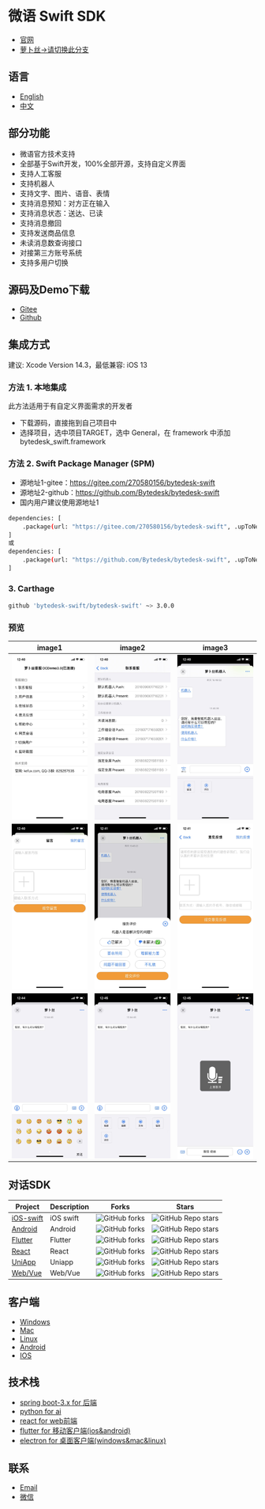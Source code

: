 <!--
 * @Author: jackning 270580156@qq.com
 * @Date: 2023-09-05 16:33:36
 * @LastEditors: jackning 270580156@qq.com
 * @LastEditTime: 2024-10-21 16:07:46
 * @Description: bytedesk.com https://github.com/Bytedesk/bytedesk
 *   Please be aware of the BSL license restrictions before installing Bytedesk IM – 
 *  selling, reselling, or hosting Bytedesk IM as a service is a breach of the terms and automatically terminates your rights under the license. 
 *  仅支持企业内部员工自用，严禁私自用于销售、二次销售或者部署SaaS方式销售 
 *  Business Source License 1.1: https://github.com/Bytedesk/bytedesk/blob/main/LICENSE 
 *  contact: 270580156@qq.com 
 *  联系：270580156@qq.com
 * Copyright (c) 2024 by bytedesk.com, All Rights Reserved. 
-->
# 微语 Swift SDK

- [官网](https://www.weiyuai.cn/)
- [萝卜丝->请切换此分支](https://gitee.com/270580156/bytedesk-swift/tree/luobosi/)

## 语言

- [English](./README.md)
- [中文](./README.zh.md)

## 部分功能

- 微语官方技术支持
- 全部基于Swift开发，100%全部开源，支持自定义界面
- 支持人工客服
- 支持机器人
- 支持文字、图片、语音、表情
- 支持消息预知：对方正在输入
- 支持消息状态：送达、已读
- 支持消息撤回
- 支持发送商品信息
- 未读消息数查询接口
- 对接第三方账号系统
- 支持多用户切换

## 源码及Demo下载

- [Gitee](https://gitee.com/270580156/bytedesk-swift)
- [Github](https://github.com/Bytedesk/bytedesk-swift)

## 集成方式

建议: Xcode Version 14.3，最低兼容: iOS 13

### 方法 1. 本地集成

此方法适用于有自定义界面需求的开发者

- 下载源码，直接拖到自己项目中
- 选择项目，选中项目TARGET，选中 General，在 framework 中添加 bytedesk_swift.framework

### 方法 2. Swift Package Manager (SPM)

<!-- FIXME: 集成报错：
public headers ("include") directory path for 'bytedesk-oc' is invalid or not contained in the target -->
- 源地址1-gitee：<https://gitee.com/270580156/bytedesk-swift>
- 源地址2-github：<https://github.com/Bytedesk/bytedesk-swift>
- 国内用户建议使用源地址1
  
```bash
dependencies: [
    .package(url: "https://gitee.com/270580156/bytedesk-swift", .upToNextMajor(from: "3.0.0"))
]
或
dependencies: [
    .package(url: "https://github.com/Bytedesk/bytedesk-swift", .upToNextMajor(from: "3.0.0"))
]
```

### 3. Carthage

```bash
github 'bytedesk-swift/bytedesk-swift' ~> 3.0.0
```

### 预览

|                      image1                      |                       image2                       |                        image3                        |
| :----------------------------------------------: | :------------------------------------------------: | :--------------------------------------------------: |
| <img src="./images/ios_1.jpg" width="250"> | <img src="./images/ios_2.jpg" width="250">  |  <img src="./images/ios_3.jpg" width="250">  |
| <img src="./images/ios_4.jpg" width="250">  | <img src="./images/ios_5.jpg" width="250"> | <img src="./images/ios_6.jpg" width="250"> |
| <img src="./images/ios_7.jpg" width="250">  | <img src="./images/ios_8.jpg" width="250"> | <img src="./images/ios_9.jpg" width="250"> |

<!-- ### 参考步骤 -->

<!-- - <img src="https://www.weikefu.net/assets/spm/add-package-1.png" width="250"> 
- 此处输入源地址：<img src="https://www.weikefu.net/assets/spm/add-package-2.png" width="500">
- 加载中：<img src="https://www.weikefu.net/assets/spm/add-package-3.png" width="500">
- 点击Add Package：<img src="https://www.weikefu.net/assets/spm/add-package-4.png" width="500">
- 此处查看，如图为添加成功：<img src="https://www.weikefu.net/assets/spm/add-package-5.png" width="500">
- 如果没有bytedesk-oc，则需要手动添加：<img src="https://www.weikefu.net/assets/spm/add-package-6.png" width="500">
- 添加成功之后，便可以在源文件中引用：<img src="https://www.weikefu.net/assets/spm/add-package-7.png" width="500"> -->
<!-- #### 如果加载失败，建议重置 -->
<!-- - <img src="https://www.weikefu.net/assets/spm/add-package-8.png" width="500"> -->

## 对话SDK

| Project     | Description           | Forks          | Stars             |
|-------------|-----------------------|----------------|-------------------|
| [iOS-swift](https://github.com/bytedesk/bytedesk-swift) | iOS swift  | ![GitHub forks](https://img.shields.io/github/forks/bytedesk/bytedesk-swift) | ![GitHub Repo stars](https://img.shields.io/github/stars/Bytedesk/bytedesk-swift)                 |
| [Android](https://github.com/bytedesk/bytedesk-android) | Android | ![GitHub forks](https://img.shields.io/github/forks/bytedesk/bytedesk-android) | ![GitHub Repo stars](https://img.shields.io/github/stars/bytedesk/bytedesk-android)  |
| [Flutter](https://github.com/bytedesk/bytedesk-flutter) | Flutter | ![GitHub forks](https://img.shields.io/github/bytedesk/bytedesk-flutter)| ![GitHub Repo stars](https://img.shields.io/github/stars/bytedesk/bytedesk-flutter) |
| [React](https://github.com/bytedesk/bytedesk-react) | React | ![GitHub forks](https://img.shields.io/github/forks/bytedesk/bytedesk-react) | ![GitHub Repo stars](https://img.shields.io/github/stars/bytedesk/bytedesk-react) |
| [UniApp](https://github.com/bytedesk/bytedesk-uniapp) | Uniapp | ![GitHub forks](https://img.shields.io/github/forks/bytedesk/bytedesk-uniapp) | ![GitHub Repo stars](https://img.shields.io/github/stars/bytedesk/bytedesk-uniapp) |
| [Web/Vue](https://github.com/bytedesk/bytedesk-web) | Web/Vue | ![GitHub forks](https://img.shields.io/github/forks/bytedesk/bytedesk-web) | ![GitHub Repo stars](https://img.shields.io/github/stars/bytedesk/bytedesk-web) |

## 客户端

- [Windows](https://www.weiyuai.cn/download.html)
- [Mac](https://www.weiyuai.cn/download.html)
- [Linux](https://www.weiyuai.cn/download.html)
- [Android](https://www.weiyuai.cn/download.html)
- [IOS](https://www.weiyuai.cn/download.html)

## 技术栈

<!-- - [sofaboot](https://github.com/sofastack/sofa-boot/blob/master/README_ZH.md) for im server 基于金融级云原生架构-->
- [spring boot-3.x for 后端](https://github.com/Bytedesk/bytedesk)
- [python for ai](https://github.com/Bytedesk/bytedesk-ai)
- [react for web前端](https://github.com/Bytedesk/bytedesk-react)
- [flutter for 移动客户端(ios&android)](https://github.com/Bytedesk/bytedesk-mobile)
- [electron for 桌面客户端(windows&mac&linux)](https://github.com/Bytedesk/bytedesk-desktop)

## 联系

- [Email](mailto:270580156@qq.com)
- [微信](./images/wechat.png)
